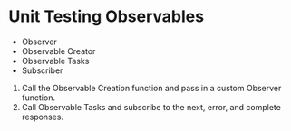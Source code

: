 # Unit Testing Observables

- Observer
- Observable Creator
- Observable Tasks
- Subscriber

1. Call the Observable Creation function and pass in a custom Observer function.
2. Call Observable Tasks and subscribe to the next, error, and complete responses.
